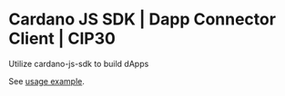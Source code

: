 # Cardano JS SDK | Dapp Connector Client | CIP30

Utilize cardano-js-sdk to build dApps

See [usage example].

[usage example]: ../e2e/test/web-extension/dapp-sdk
[cip-0030]: https://cips.cardano.org/cip/CIP-0030
